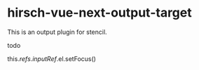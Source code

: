 # hirsch-vue-next-output-target

This is an output plugin for stencil.

todo

this.$refs.inputRef.$el.setFocus()

